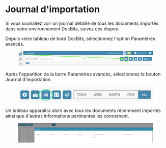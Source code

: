 # Journal d'importation

Si vous souhaitez voir un journal détaillé de tous les documents importés dans votre environnement DocBits, suivez ces étapes.

Depuis votre tableau de bord DocBits, sélectionnez l'option Paramètres avancés.

<figure><img src="../../.gitbook/assets/change-document-colums1.png" alt=""><figcaption></figcaption></figure>

Après l'apparition de la barre Paramètres avancés, sélectionnez le bouton Journal d'importation.

<figure><img src="../../.gitbook/assets/import-log2.png" alt=""><figcaption></figcaption></figure>

Un tableau apparaîtra alors avec tous les documents récemment importés ainsi que d'autres informations pertinentes les concernant.

<figure><img src="../../.gitbook/assets/import-log3.png" alt=""><figcaption></figcaption></figure>
